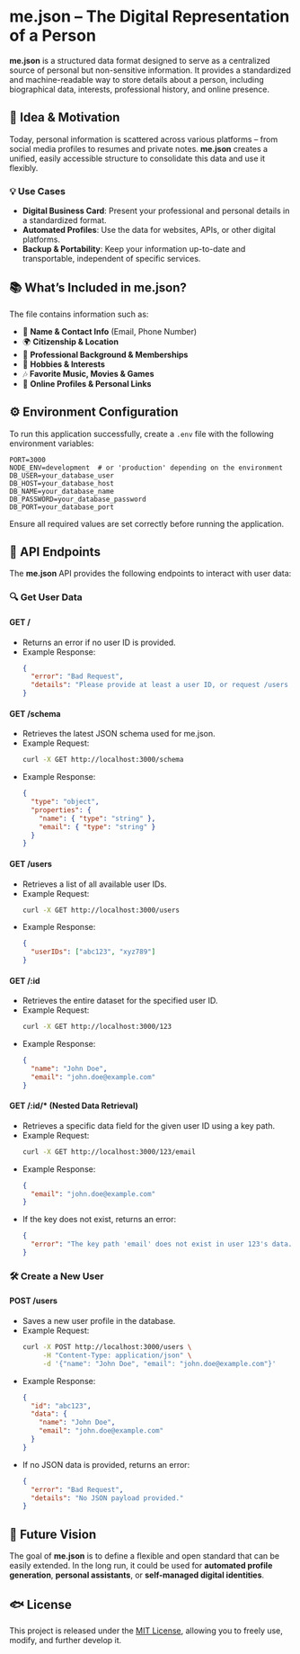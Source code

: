 # me.json – The Digital Representation of a Person

**me.json** is a structured data format designed to serve as a centralized source of personal but non-sensitive information. It provides a standardized and machine-readable way to store details about a person, including biographical data, interests, professional history, and online presence.

## 🌟 Idea & Motivation

Today, personal information is scattered across various platforms – from social media profiles to resumes and private notes. **me.json** creates a unified, easily accessible structure to consolidate this data and use it flexibly.

### 💡 Use Cases

- **Digital Business Card**: Present your professional and personal details in a standardized format.
- **Automated Profiles**: Use the data for websites, APIs, or other digital platforms.
- **Backup & Portability**: Keep your information up-to-date and transportable, independent of specific services.

## 📚 What’s Included in me.json?

The file contains information such as:

- 🌿 **Name & Contact Info** (Email, Phone Number)
- 🌍 **Citizenship & Location**
- 🏢 **Professional Background & Memberships**
- 🎨 **Hobbies & Interests**
- 🎶 **Favorite Music, Movies & Games**
- 🔗 **Online Profiles & Personal Links**

## ⚙️ Environment Configuration

To run this application successfully, create a `.env` file with the following environment variables:

```
PORT=3000
NODE_ENV=development  # or 'production' depending on the environment
DB_USER=your_database_user
DB_HOST=your_database_host
DB_NAME=your_database_name
DB_PASSWORD=your_database_password
DB_PORT=your_database_port
```

Ensure all required values are set correctly before running the application.

## 🎦 API Endpoints

The **me.json** API provides the following endpoints to interact with user data:

### 🔍 Get User Data

#### **GET /**

- Returns an error if no user ID is provided.
- Example Response:
  ```json
  {
    "error": "Bad Request",
    "details": "Please provide at least a user ID, or request /users to get a list of available user IDs."
  }
  ```

#### **GET /schema**

- Retrieves the latest JSON schema used for me.json.
- Example Request:
  ```sh
  curl -X GET http://localhost:3000/schema
  ```
- Example Response:
  ```json
  {
    "type": "object",
    "properties": {
      "name": { "type": "string" },
      "email": { "type": "string" }
    }
  }
  ```

#### **GET /users**

- Retrieves a list of all available user IDs.
- Example Request:
  ```sh
  curl -X GET http://localhost:3000/users
  ```
- Example Response:
  ```json
  {
    "userIDs": ["abc123", "xyz789"]
  }
  ```

#### **GET /:id**

- Retrieves the entire dataset for the specified user ID.
- Example Request:
  ```sh
  curl -X GET http://localhost:3000/123
  ```
- Example Response:
  ```json
  {
    "name": "John Doe",
    "email": "john.doe@example.com"
  }
  ```

#### **GET /:id/\* (Nested Data Retrieval)**

- Retrieves a specific data field for the given user ID using a key path.
- Example Request:
  ```sh
  curl -X GET http://localhost:3000/123/email
  ```
- Example Response:
  ```json
  {
    "email": "john.doe@example.com"
  }
  ```
- If the key does not exist, returns an error:
  ```json
  {
    "error": "The key path 'email' does not exist in user 123's data."
  }
  ```

### 🛠️ Create a New User

#### **POST /users**

- Saves a new user profile in the database.
- Example Request:
  ```sh
  curl -X POST http://localhost:3000/users \
       -H "Content-Type: application/json" \
       -d '{"name": "John Doe", "email": "john.doe@example.com"}'
  ```
- Example Response:
  ```json
  {
    "id": "abc123",
    "data": {
      "name": "John Doe",
      "email": "john.doe@example.com"
    }
  }
  ```
- If no JSON data is provided, returns an error:
  ```json
  {
    "error": "Bad Request",
    "details": "No JSON payload provided."
  }
  ```

## 🚀 Future Vision

The goal of **me.json** is to define a flexible and open standard that can be easily extended. In the long run, it could be used for **automated profile generation**, **personal assistants**, or **self-managed digital identities**.

## 🐟 License

This project is released under the [MIT License](LICENSE), allowing you to freely use, modify, and further develop it.
